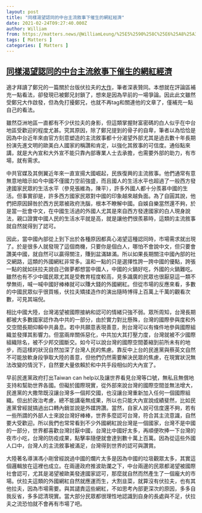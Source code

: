 ```yaml
---
layout: post
title: "同樣渴望認同的中台主流敘事下催生的網紅經濟"
date: 2021-02-24T09:27:40.000Z
author: William
from: https://matters.news/@WilliamLeung/%25E5%2590%258C%25E6%25A8%25A3%25E6%25B8%25B4%25E6%259C%259B%25E8%25AA%258D%25E5%2590%258C%25E7%259A%2584%25E4%25B8%25AD%25E5%258F%25B0%25E4%25B8%25BB%25E6%25B5%2581%25E6%2595%2598%25E4%25BA%258B%25E4%25B8%258B%25E5%2582%25AC%25E7%2594%259F%25E7%259A%2584%25E7%25B6%25B2%25E7%25B4%2585%25E7%25B6%2593%25E6%25BF%259F-bafyreigto3ln5ivdri4xdqrfwbbafl3op5v3a72kvdnc4ta3pqosgnjk4a
tags: [ Matters ]
categories: [ Matters ]
---
```

<!--1614158860000-->
[同樣渴望認同的中台主流敘事下催生的網紅經濟](https://matters.news/@WilliamLeung/%25E5%2590%258C%25E6%25A8%25A3%25E6%25B8%25B4%25E6%259C%259B%25E8%25AA%258D%25E5%2590%258C%25E7%259A%2584%25E4%25B8%25AD%25E5%258F%25B0%25E4%25B8%25BB%25E6%25B5%2581%25E6%2595%2598%25E4%25BA%258B%25E4%25B8%258B%25E5%2582%25AC%25E7%2594%259F%25E7%259A%2584%25E7%25B6%25B2%25E7%25B4%2585%25E7%25B6%2593%25E6%25BF%259F-bafyreigto3ln5ivdri4xdqrfwbbafl3op5v3a72kvdnc4ta3pqosgnjk4a)
------

<div>
<p>適才拜讀了鄭兄的一篇關於台版伏拉夫的<a href="https://matters.news/@RedCheng/%E6%88%91%E5%80%91%E5%8F%B0%E7%81%A3%E4%BA%BA%E4%B9%9F%E6%9C%89%E8%87%AA%E5%B7%B1%E7%9A%84%E4%BC%8F%E6%8B%89%E5%A4%AB%E4%BA%86-bafyreicdiaiwwexzuqu4znqnvz22nvuugyhlnd3ooqamped46h36ub3fvu" target="_blank">大作</a>，筆者深表贊同。本想就在評論區補充一點看法，卻發現已被鄭兄封鎖了，想來是因為早前的一場爭論。因此此文雖然受鄭兄大作啟發，但為免打擾鄭兄，也就不再tag和關連他的文章了，僅補充一點自己的看法。</p><p>雖然亞洲地區一直都有不少伏拉夫的身影，但這類掌握財富密碼的白人似乎在中台地區受歡迎的程度尤甚。究其原因，除了鄭兄提到的骨子的自卑，筆者以為恰恰是因為中台近年來由官方刻意塑造的主流敘事都十分渴望外部尤其是過去數十年長期扮演先進文明的歐美白人國家的稱讚和肯定，以強化其敘事的可信度。通俗點來講，就是大內宣和大外宣不能只靠內部專業人士去承擔，也需要外部的助力，有市場，就有需求。</p><p>中共官媒及其側翼近年來一直宣揚大國崛起，民族復興的主流敘事。他們通常有意無意地暗示如今中國不僅國力空前強盛，而且國人的生活水平也超過了一般西方發達國家民眾的生活水平（參見張維為，陳平），許多外國人都十分羨慕中國的生活。但事實卻是，許多西方國家民眾對中國的印象越來越負面。為了自圓其說，他們把原因歸咎於西方民眾被政府洗腦，根本不瞭解中國。自娛自樂當然還不夠，於是當一批會中文，在中國生活過的外國人尤其是來自西方發達國家的白人現身說法，親口證實中國人民的生活水平就是高，就是讓他們很羨慕時，這類的主流敘事就自然就得到了認可。</p><p>因此，當中國內部從上到下出於各種原因都真心渴望這種認同時，市場需求就出現了。於是很多人就發現了這個商機，只要你是個白人，哪怕不會說中文，但只要會讚美中國，就自然可以贏得關注，賺到盆滿缽滿。所以如果長期關注中國內部的社交網路，這類的外國網紅非常多。溫和一點的只是選擇性誇一誇中國的優點，誇張一點的就如扶拉夫說自己做夢都想當中國人，中國的火鍋好吃，外國的火鍋難吃。雖然也有不少中國民眾尤其是受教育程度較高，見多識廣的民眾也很厭惡這一類不學無術，喊一喊中國好棒棒就可以賺大錢的外國網紅。但從市場的反應來看，多數的中國民眾似乎很買帳，伏拉夫矯揉造作的演出隨時博得上百萬上千萬的觀看次數，可見其端倪。</p><p>相比中國大陸，台灣渴望被國際接納和認可的情緒只強不弱。眾所周知，台灣長期都被大多數國家認作為中共的一部分，由於實力對比懸殊，台灣的國際參與度和外交空間長期仰賴中共鼻息。若中共願意表現善意，則台灣可以有條件地參與國際組織並發揮其影響力。但當兩岸關係惡化，中共加大其打壓力度，台灣就被不少國際組織除名，被不少邦交國斷交。如今可以說台灣的國際空間萎縮到前所未有的地步，而這樣的狀況自然加深了台灣人民的焦慮。靠反中上台的民進黨與蔡英文自然不可能放軟身段爭取大陸的善意，但他們仍然需要解決民眾的焦慮，在現實狀況無法改變的情況下，自然要大量依賴於和中共手段相似的大內宣了。</p><p>早前民進黨政府打出Taiwan can help以及讓世界看見台灣等口號，無私且無償地支持和幫助世界各國。但礙於國際現實，從外部來說台灣的國際空間並無法增大，民進黨的大撒幣既沒讓台灣多一個邦交國，也沒讓台灣重新加入任何一個國際組織。但出於政治考慮，總不能講毫無成果，所以也只能大內宣說成績斐然，比如民進黨曾經就搞過出口轉內銷並說是外媒誇讚。當然，自家人說可信度還不夠，若有一些所謂的外部人士來說台灣好棒棒，世界多麼認可台灣，符合其主流意識，自然要大受歡迎。所以我們也常常看到不少外國網紅說台灣是一個國家，台灣不是中國的一部分，世界都喜歡台灣討厭中國，台灣比中國好太多，再順便吹捧一下台灣的夜市小吃，台灣的防疫成果，點擊率隨便就會達到數十萬上百萬。因為從這些外國人口中，台灣人的主流敘事被滿足，台灣得到世界的認可與讚賞。</p><p>大陸著名導演馮小剛曾經說過中國的爛片太多是因為中國的垃圾觀眾太多，其實這個邏輯放在這裡也成立。在兩邊政府推波助瀾之下，中台兩邊的民眾都渴望被國際社會認可，尤其是渴望被歐美發達國家認可，那麼就自然而然產生了一個龐大的市場。伏拉夫這類的外國網紅自然就應運而生，大割韭菜，就算沒有伏拉夫，也有其他拉夫，因為市場需要。與其譴責這些網紅，不如思考內部更深次的原因，多多自我反省，多多認清現實。當大部分民眾都很理性地認識到自身的長處與不足，伏拉夫之流恐怕就不會再有市場了吧。</p>
</div>
